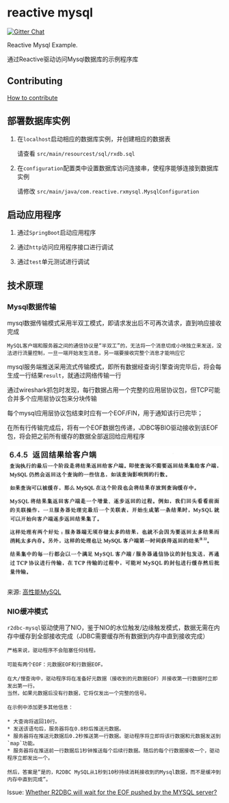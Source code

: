 # reactive mysql

[![Gitter Chat](https://badges.gitter.im/Join%20Chat.svg)](https://groups.google.com/g/reactive-group)

Reactive Mysql Example.

通过Reactive驱动访问Mysql数据库的示例程序库

## Contributing

[How to contribute](../CONTRIBUTING.md) 

## 部署数据库实例

1. 在`localhost`启动相应的数据库实例，并创建相应的数据表
      
    请查看 `src/main/resourcest/sql/rxdb.sql`
    
2. 在`configuration`配置类中设置数据库访问连接串，使程序能够连接到数据库实例
    
    请修改 `src/main/java/com.reactive.rxmysql.MysqlConfiguration`
    
## 启动应用程序

1. 通过`SpringBoot`启动应用程序
2. 通过`http`访问应用程序接口进行调试


1. 通过`test`单元测试进行调试

## 技术原理

### Mysql数据传输

mysql数据传输模式采用半双工模式，即请求发出后不可再次请求，直到响应接收完成

    MySQL客户端和服务器之间的通信协议是“半双工”的，无法将一个消息切成小块独立来发送，没法进行流量控制，一旦一端开始发生消息，另一端要接收完整个消息才能响应它
    
mysql服务端推送采用流式传输模式，即所有数据经查询引擎查询完毕后，将会每生成一行结果`result`，就通过网络传输一行

通过wireshark抓包时发现，每行数据占用一个完整的应用层协议包，但TCP可能合并多个应用层协议包来分块传输

每个mysql应用层协议包结束时应有一个EOF/FIN，用于通知该行已完毕；

在所有行传输完成后，将有一个EOF数据包传递，JDBC等BIO驱动接收到该EOF包，将会把之前所有缓存的数据全部返回给应用程序

![返回结果给客户端](mysql-protocol.png)
    
来源: [高性能MySQL](https://github.com/caijc00/programmer_bookshelf_cn/blob/master/%E6%95%B0%E6%8D%AE%E5%BA%93/%E9%AB%98%E6%80%A7%E8%83%BDMySQL%20%E7%AC%AC3%E7%89%88%20%E4%B8%AD%E6%96%87%20.pdf)

### NIO缓冲模式

`r2dbc-mysql`驱动使用了NIO，鉴于NIO的水位触发/边缘触发模式，数据无需在内存中缓存到全部接收完成（JDBC需要缓存所有数据到内存中直到接收完成）

    严格来说，驱动程序不会阻塞任何线程。
    
    可能有两个EOF：元数据EOF和行数据EOF。
    
    在大/慢查询中，驱动程序将在准备好元数据（接收到的元数据EOF）并接收第一行数据时立即发出第一行。
    当然，如果元数据后没有行数据，它将仅发出一个完整的信号。
    
    在示例中添加更多其他信息：
    
    * 大查询将返回10行。
    * 发送该语句后，服务器将在0.8秒后推送元数据。
    * 服务器将在推送元数据后0.2秒推送第一行数据。驱动程序将立即将该行数据和元数据发送到`map`功能。
    * 服务器将在推送前一行数据后1秒钟推送每个后续行数据。随后的每个行数据接收一个，驱动程序立即发出一个。
    
    然后，答案是“是的，R2DBC MySQL从1秒到10秒持续消耗接收到的Mysql数据，而不是缓冲到内存中直到完成”。

Issue: [Whether R2DBC will wait for the EOF pushed by the MYSQL server?](https://github.com/mirromutth/r2dbc-mysql/issues/166)